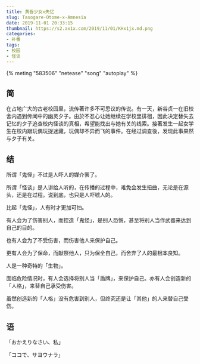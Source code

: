 ```yaml
---
title: 黄昏少女x失忆
slug: Tasogare-Otome-x-Amnesia
date: 2019-11-01 20:33:15
thumbnail: https://s2.ax1x.com/2019/11/01/KHx1jx.md.png
categories:
- 补番
tags:
- 校园
- 怪谈
---
```

{% meting "583506" "netease" "song" "autoplay" %}

## 简

在占地广大的古老校园里，流传著许多不可思议的传说。有一天，新谷贞一在旧校舍内遇到传闻中的幽灵夕子。由於不忍心让她继续在学校里徘徊，因此决定替失去记忆的夕子追查校内怪谈的真相，希望能找出与她有关的线索。接著发生一起女学生在校内跟玩偶玩捉迷藏，玩偶却不异而飞的事件。在经过调查後，发现此事果然与夕子有关。

## 结

所谓「鬼怪」不过是人吓人的媒介罢了。

所谓「怪谈」是人讲给人听的，在传播的过程中，难免会发生扭曲，无论是在源头，还是在过程。说到底，也只是人吓唬人的。

比起「鬼怪」，人有时才更加可怕。

有人会为了伤害别人，而捏造「鬼怪」，是别人恐慌，甚至将别人当作武器来达到自己的目的。

也有人会为了不受伤害，而伤害他人来保护自己。

更有人会为了保命，而献祭他人，只为保全自己，而舍弃了人的最根本良知。

人是一种奇特的「生物」。

面临危险情况时，有人会选择将别人当「盾牌」，来保护自己。亦有人会创造新的「人格」，来替自己承受伤害。

虽然创造新的「人格」没有危害到别人，但终究还是让「其他」的人来替自己受伤。


## 语

「おかえりなさい、私」

「ココで、サヨウナラ」
